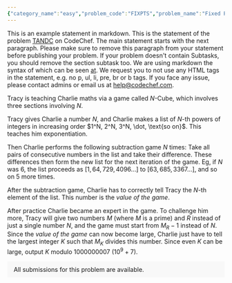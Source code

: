 ```yaml
---
{"category_name":"easy","problem_code":"FIXPTS","problem_name":"Fixed Points","problemComponents":{"constraints":"- $1 \\leq T \\leq 10^3$\n- $1 \\leq N \\leq 10^5$\n- $1 \\leq A_i \\leq N$\n- Sum of $N$ over all test caes does not exceed $5\\cdot 10^5$.\n","constraintsState":true,"subtasks":"- **Subtask 1 (100 points):** Original constraints","subtasksState":true,"inputFormat":"- The first line contains $T$ denoting the number of test cases. Then the test cases follow.\n- The first line of each test case contains an integer $N$, denoting the length of the array.\n- The second line contains $N$ space-separated integers $A_1, A_2, \\dots, A_N$, denoting the given array.\n\n","inputFormatState":true,"outputFormat":"For each test case, print a single line containing one integer - the number of fixed points over all subarrays.\n","outputFormatState":true,"sampleTestCases":{"0":{"id":1,"input":"3\n2\n1 2\n3\n2 3 2\n4\n1 3 4 2\n","output":"3\n1\n5\n","explanation":"Let, $A[L, R]$ denotes the subarray consisting of integers from index $L$ to index $R$ of the array $A$(i.e $A_L, A_{L+1}, \\dots, A_R$).\n\n**Test case $1$**: \n- In the subarray $A[1, 1] = [1]$, the number of fixed points is $1$.\n- In the subarray $A[1, 2] = [1, 2]$, the number of fixed points is $2$.\n- In the subarray $A[2, 2] = [2]$, there is no fixed point.\n\nHence the total fixed points over all subarrays $= 1 + 2 + 0 = 3$.\n\n**Test case $2$**: In the subarray $A[2, 3] = [3, 2]$, the second index is a fixed point. There is no fixed point in any other subarrays.","isDeleted":false}}},"video_editorial_url":"https://youtu.be/zVvCL4O2yG0","languages_supported":{"0":"CPP14","1":"C","2":"JAVA","3":"PYTH 3.6","4":"CPP17","5":"PYTH","6":"PYP3","7":"CS2","8":"ADA","9":"PYPY","10":"TEXT","11":"PAS fpc","12":"NODEJS","13":"RUBY","14":"PHP","15":"GO","16":"HASK","17":"TCL","18":"PERL","19":"SCALA","20":"LUA","21":"kotlin","22":"BASH","23":"JS","24":"LISP sbcl","25":"rust","26":"PAS gpc","27":"BF","28":"CLOJ","29":"R","30":"D","31":"CAML","32":"FORT","33":"ASM","34":"swift","35":"FS","36":"WSPC","37":"LISP clisp","38":"SQL","39":"SCM guile","40":"PERL6","41":"ERL","42":"CLPS","43":"ICK","44":"NICE","45":"PRLG","46":"ICON","47":"COB","48":"SCM chicken","49":"PIKE","50":"SCM qobi","51":"ST","52":"SQLQ","53":"NEM"},"max_timelimit":0.5,"source_sizelimit":50000,"problem_author":"soumyadeep_21","problem_tester":"","date_added":"25-10-2021","tags":{"0":"cakewalk","1":"ltime101","2":"soumyadeep_21"},"problem_difficulty_level":"Unavailable","best_tag":"","editorial_url":"https://discuss.codechef.com/problems/FIXPTS","time":{"view_start_date":1635354000,"submit_start_date":1635354000,"visible_start_date":1635354000,"end_date":1735669800},"is_direct_submittable":false,"problemDiscussURL":"https://discuss.codechef.com/search?q=FIXPTS","is_proctored":false,"visitedContests":{},"layout":"problem"}
---
```

This is an example statement in markdown. This is the statement of the problem [TANDC](https://codechef.com/problems/TANDC) on CodeChef. The main statement starts with the next paragraph. Please make sure to remove this paragraph from your statement before publishing your problem. If your problem doesn't contain Subtasks, you should remove the section subtask too. We are using markdown the syntax of which can be seen [at](https://github.com/showdownjs/showdown/wiki/Showdown's-Markdown-syntax). We request you to not use any HTML tags in the statement, e.g. no p, ul, li, pre, br or b tags. If you face any issue, please contact admins or email us at help@codechef.com.

Tracy is teaching Charlie maths via a game called $N$-Cube, which involves three sections involving $N$.

Tracy gives Charlie a number $N$, and Charlie makes a list of $N$-th powers of integers in increasing order $1^N, 2^N, 3^N, \dot, \text{so on}$. This teaches him exponentiation.

Then Charlie performs the following subtraction game $N$ times: Take all pairs of consecutive numbers in the list and take their difference. These differences then form the new list for the next iteration of the game. Eg, if $N$ was 6, the list proceeds as $[1, 64, 729, 4096 ... ]$ to $[63, 685, 3367 ...]$, and so on $5$ more times.

After the subtraction game, Charlie has to correctly tell Tracy the $N$-th element of the list. This number is the *value of the game*.

After practice Charlie became an expert in the game. To challenge him more, Tracy will give two numbers $M$ (where $M$ is a prime) and $R$ instead of just a single number $N$, and the game must start from $M_R - 1$ instead of $N$. Since the *value of the game* can now become large, Charlie just have to tell the largest integer $K$ such that $M_K$ divides this number. Since even $K$ can be large, output $K$ modulo 1000000007 ($10^9 + 7$).

<aside style='background: #f8f8f8;padding: 10px 15px;'><div>All submissions for this problem are available.</div></aside>